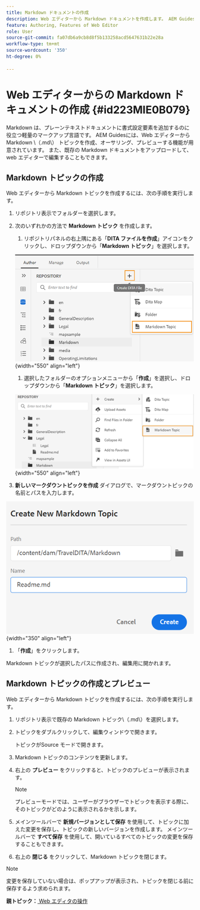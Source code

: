 ```yaml
---
title: Markdown ドキュメントの作成
description: Web エディターから Markdown ドキュメントを作成します。 AEM Guidesで Markdown トピックを作成、オーサリング、プレビューする方法について説明します。
feature: Authoring, Features of Web Editor
role: User
source-git-commit: fa07db6a9cb8d8f5b133258acd5647631b22e28a
workflow-type: tm+mt
source-wordcount: '350'
ht-degree: 0%

---
```


# Web エディターからの Markdown ドキュメントの作成 {#id223MIE0B079}

Markdown は、プレーンテキストドキュメントに書式設定要素を追加するのに役立つ軽量のマークアップ言語です。 AEM Guidesには、Web エディターから Markdown \（.md\） トピックを作成、オーサリング、プレビューする機能が用意されています。 また、既存の Markdown ドキュメントをアップロードして、web エディターで編集することもできます。

## Markdown トピックの作成

Web エディターから Markdown トピックを作成するには、次の手順を実行します。

1. リポジトリ表示でフォルダーを選択します。
1. 次のいずれかの方法で **Markdown トピック** を作成します。
   1. リポジトリパネルの右上隅にある「**DITA ファイルを作成**」アイコンをクリックし、ドロップダウンから「**Markdown トピック**」を選択します。

   ![](images/create-markdown-dita-topic.png){width="550" align="left"}

   1. 選択したフォルダーのオプションメニューから「**作成**」を選択し、ドロップダウンから「**Markdown トピック**」を選択します。

   ![](images/create-markdown-options-menu.png){width="550" align="left"}

1. **新しいマークダウントピックを作成** ダイアログで、マークダウントピックの名前とパスを入力します。

![](images/create-markdown-dialog.png){width="350" align="left"}

1. 「**作成**」をクリックします。

Markdown トピックが選択したパスに作成され、編集用に開かれます。

## Markdown トピックの作成とプレビュー

Web エディターから Markdown トピックを作成するには、次の手順を実行します。

1. リポジトリ表示で既存の Markdown トピック\（.md\）を選択します。
1. トピックをダブルクリックして、編集ウィンドウで開きます。

   トピックがSource モードで開きます。

1. Markdown トピックのコンテンツを更新します。
1. 右上の **プレビュー** をクリックすると、トピックのプレビューが表示されます。

   >[!NOTE]
   >
   > プレビューモードでは、ユーザーがブラウザーでトピックを表示する際に、そのトピックがどのように表示されるかを示します。

1. メインツールバーで **新規バージョンとして保存** を使用して、トピックに加えた変更を保存し、トピックの新しいバージョンを作成します。 メインツールバーで **すべて保存** を使用して、開いているすべてのトピックの変更を保存することもできます。

1. 右上の **閉じる** をクリックして、Markdown トピックを閉じます。

>[!NOTE]
>
> 変更を保存していない場合は、ポップアップが表示され、トピックを閉じる前に保存するよう求められます。

**親トピック：**[ Web エディタの操作 ](web-editor.md)
